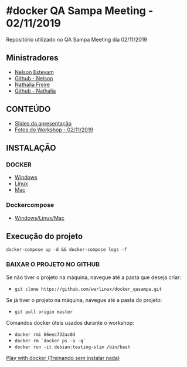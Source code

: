# #docker QA Sampa Meeting - 02/11/2019

Repositório utilizado no  QA Sampa Meeting dia 02/11/2019

##  Ministradores
 - [Nelson Estevam](https://www.linkedin.com/in/nestevam/)
 - [Github - Nelson](https://github.com/warlinux)
 - [Nathalia Freire](https://www.linkedin.com/in/nathaliaofreire)
 - [Github - Nathalia](https://github.com/nathaliaifurita)

## CONTEÚDO
 - [Slides da apresentação](https://docs.google.com/presentation/d/1_iNHUnsIsuPSzO8hwjbpf8dhwsRCm_rGYpcXyYkzsGI/edit)
 - [Fotos do Workshop - 02/11/2019](https://photos.google.com/share/AF1QipO48UXlLI5-D1cscZRxrB4ujPESdX3gDu2eGYgJP5lXbBbYZi_NGnKm3v1nKhnfEQ?key=ZE4xZ3VtZWJnaVRnTkhmZnNFWUZtQnlmZ3RIeFl3)

## INSTALAÇÃO
### DOCKER
 - [Windows](https://docs.google.com/document/d/1lbNI62P3a6-IjqAqExprpePPfZfWJ63lkICGjuB5gTQ/mobilebasic)
 - [Linux](https://docs.google.com/document/d/1asEW4CdI1W6mfuoBaBU4lArplZiWFx3kPIUaFeRA8Eg/edit)
 - [Mac](https://docs.google.com/document/d/17pA3Aog_-OaqeReW7FP0kB-3wg05NuE-HINLg5hVWH4/edit)

### Dockercompose
 - [Windows/Linux/Mac](https://docs.docker.com/compose/install/ )

## Execução do projeto
 `docker-compose up -d && docker-compose logs -f`


### BAIXAR O PROJETO NO GITHUB

Se não tiver o projeto na máquina, navegue até a pasta que deseja criar:
- `git clone https://github.com/warlinux/docker_qasampa.git`

Se já tiver o projeto na máquina, navegue até a pasta do projeto:
- `git pull origin master`

Comandos docker úteis usados durante o workshop:
 - `docker rmi 66eec732ac0d`
 - ```docker rm `docker ps -a -q` ```
 - `docker run -it debian:testing-slim /bin/bash`

[Play with docker (Treinando sem instalar nada)](https://labs.play-with-docker.com/)

